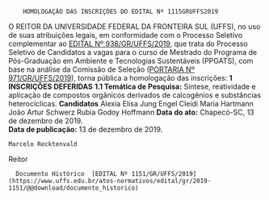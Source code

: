         HOMOLOGAÇÃO DAS INSCRIÇÕES DO EDITAL Nº 1115GRUFFS2019  

 O REITOR DA UNIVERSIDADE FEDERAL DA FRONTEIRA SUL (UFFS), no uso de suas atribuições legais, em conformidade com o Processo Seletivo complementar  ao [EDITAL Nº 938/GR/UFFS/2019](https://www.uffs.edu.br/atos-normativos/edital/gr/2019-0938), que trata do Processo Seletivo de Candidatos a vagas para o curso de Mestrado do Programa de Pós-Graduação em Ambiente e Tecnologias Sustentáveis (PPGATS), com base na análise da Comissão de Seleção ([PORTARIA Nº 971/GR/UFFS/2019](https://www.uffs.edu.br/atos-normativos/portaria/gr/2019-0971)), torna pública a homologação das inscrições:     **1 INSCRIÇÕES DEFERIDAS**   **1.1 Temática de Pesquisa:**  Síntese, reatividade e aplicação de compostos orgânicos derivados de calcogênios e substâncias heterocíclicas.     **Candidatos**      Alexia Elisa Jung Engel    Cleidi Maria Hartmann    João Artur Schwerz     Rubia Godoy Hoffmann           **Data do ato:** Chapecó-SC, 13 de dezembro de 2019.   
 **Data de publicação:**  13 de dezembro de 2019. 

    Marcelo Recktenvald   
 Reitor 

      Documento Histórico  [EDITAL Nº 1151/GR/UFFS/2019](https://www.uffs.edu.br/atos-normativos/edital/gr/2019-1151/@@download/documento_historico)     
      